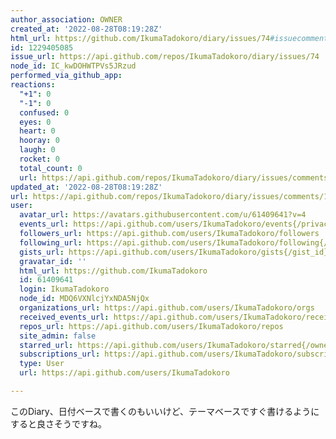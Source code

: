 ```yaml
---
author_association: OWNER
created_at: '2022-08-28T08:19:28Z'
html_url: https://github.com/IkumaTadokoro/diary/issues/74#issuecomment-1229405085
id: 1229405085
issue_url: https://api.github.com/repos/IkumaTadokoro/diary/issues/74
node_id: IC_kwDOHWTPVs5JRzud
performed_via_github_app: 
reactions:
  "+1": 0
  "-1": 0
  confused: 0
  eyes: 0
  heart: 0
  hooray: 0
  laugh: 0
  rocket: 0
  total_count: 0
  url: https://api.github.com/repos/IkumaTadokoro/diary/issues/comments/1229405085/reactions
updated_at: '2022-08-28T08:19:28Z'
url: https://api.github.com/repos/IkumaTadokoro/diary/issues/comments/1229405085
user:
  avatar_url: https://avatars.githubusercontent.com/u/61409641?v=4
  events_url: https://api.github.com/users/IkumaTadokoro/events{/privacy}
  followers_url: https://api.github.com/users/IkumaTadokoro/followers
  following_url: https://api.github.com/users/IkumaTadokoro/following{/other_user}
  gists_url: https://api.github.com/users/IkumaTadokoro/gists{/gist_id}
  gravatar_id: ''
  html_url: https://github.com/IkumaTadokoro
  id: 61409641
  login: IkumaTadokoro
  node_id: MDQ6VXNlcjYxNDA5NjQx
  organizations_url: https://api.github.com/users/IkumaTadokoro/orgs
  received_events_url: https://api.github.com/users/IkumaTadokoro/received_events
  repos_url: https://api.github.com/users/IkumaTadokoro/repos
  site_admin: false
  starred_url: https://api.github.com/users/IkumaTadokoro/starred{/owner}{/repo}
  subscriptions_url: https://api.github.com/users/IkumaTadokoro/subscriptions
  type: User
  url: https://api.github.com/users/IkumaTadokoro

---
```

このDiary、日付ベースで書くのもいいけど、テーマベースですぐ書けるようにすると良さそうですね。

